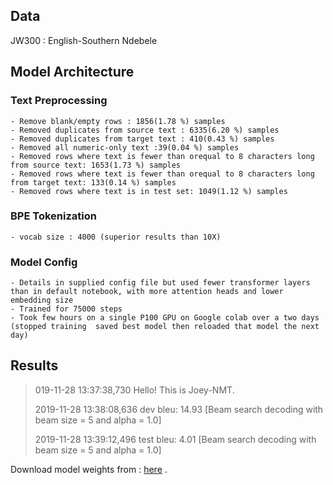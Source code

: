 ## Data 
JW300 : English-Southern Ndebele

## Model Architecture
  ### Text Preprocessing
    - Remove blank/empty rows : 1856(1.78 %) samples
    - Removed duplicates from source text : 6335(6.20 %) samples
    - Removed duplicates from target text : 410(0.43 %) samples
    - Removed all numeric-only text :39(0.04 %) samples
    - Removed rows where text is fewer than orequal to 8 characters long from source text: 1653(1.73 %) samples
    - Removed rows where text is fewer than orequal to 8 characters long from target text: 133(0.14 %) samples
    - Removed rows where text is in test set: 1049(1.12 %) samples
    
   ### BPE Tokenization
    - vocab size : 4000 (superior results than 10X)
    
   ### Model Config
    - Details in supplied config file but used fewer transformer layers than in default notebook, with more attention heads and lower embedding size
    - Trained for 75000 steps
    - Took few hours on a single P100 GPU on Google colab over a two days (stopped training  saved best model then reloaded that model the next day)
    
## Results

> 019-11-28 13:37:38,730 Hello! This is Joey-NMT.
>
>2019-11-28 13:38:08,636  dev bleu:  14.93 [Beam search decoding with beam size = 5 and alpha = 1.0]
>
>2019-11-28 13:39:12,496 test bleu:   4.01 [Beam search decoding with beam size = 5 and alpha = 1.0]

Download model weights from : [here](https://drive.google.com/open?id=11uI8GOx0meBiEAv7sHrLVF1sjkiSIZ0g)
.
